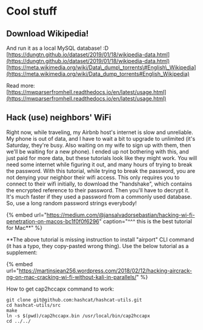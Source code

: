 # Cool stuff

## Download Wikipedia! 

And run it as a local MySQL database! :D  
[https://dungtn.github.io/dataset/2019/01/18/wikipedia-data.html](https://dungtn.github.io/dataset/2019/01/18/wikipedia-data.html)  
[https://meta.wikimedia.org/wiki/Data\_dump\_torrents\#English\_Wikipedia](https://meta.wikimedia.org/wiki/Data_dump_torrents#English_Wikipedia)

Read more:  
[https://mwparserfromhell.readthedocs.io/en/latest/usage.html](https://mwparserfromhell.readthedocs.io/en/latest/usage.html)

## Hack \(use\) neighbors' WiFi

Right now, while traveling, my Airbnb host's internet is slow and unreliable. My phone is out of data, and I have to wait a bit to upgrade to unlimited \(it's Saturday, they're busy. Also waiting on my wife to sign up with them, then we'll be waiting for a new phone\). I ended up not bothering with this, and just paid for more data, but these tutorials look like they might work. You will need some internet while figuring it out, and many hours of trying to break the password. With this tutorial, while trying to break the password, you are not denying your neighbor their wifi access. This only requires you to connect to their wifi initially, to download the "handshake", which contains the encrypted reference to their password. Then you'll have to decrypt it. It's much faster if they used a password from a commonly used database. So, use a long random password strings everybody!

{% embed url="https://medium.com/@jansalvadorsebastian/hacking-wi-fi-penetration-on-macos-bc1f0f0f6296" caption="^^^ this is the best tutorial for Mac\*\*" %}

\*\*The above tutorial is missing instruction to install "airport" CLI command \(it has a typo, they copy-pasted wrong thing\). Use the below tutorial as a supplement:

{% embed url="https://martinsjean256.wordpress.com/2018/02/12/hacking-aircrack-ng-on-mac-cracking-wi-fi-without-kali-in-parallels/" %}

How to get cap2hccapx command to work:

```text
git clone git@github.com:hashcat/hashcat-utils.git
cd hashcat-utils/src
make
ln -s $(pwd)/cap2hccapx.bin /usr/local/bin/cap2hccapx
cd ../../
```








